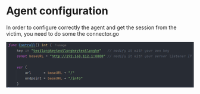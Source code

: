 # Agent configuration
In order to configure correctly the agent and get the session from the victim, you need to do some the connector.go

![img.png](img/img.png)